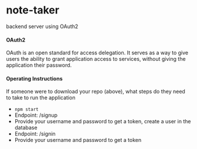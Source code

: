 # note-taker
backend server using OAuth2
#### OAuth2
OAuth is an open standard for access delegation. It serves as a way to give users the ability 
to grant application access to services, without giving the application their password.

#### Operating Instructions
If someone were to download your repo (above), what steps do they need to take to run the application
* `npm start`
*  Endpoint: /signup
* Provide your username and password to get a token, create a user in the database
* Endpoint: /signin
* Provide your username and password to get a token